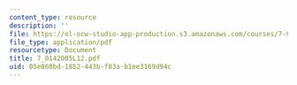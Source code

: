 ```yaml
---
content_type: resource
description: ''
file: https://ol-ocw-studio-app-production.s3.amazonaws.com/courses/7-014-introductory-biology-spring-2005/05e860bd1852443bf83ab1ee3169d94c_7_0142005L12.pdf
file_type: application/pdf
resourcetype: Document
title: 7_0142005L12.pdf
uid: 05e860bd-1852-443b-f83a-b1ee3169d94c
---
```

